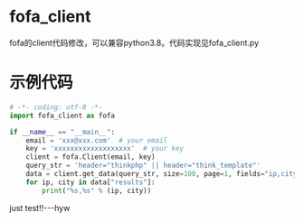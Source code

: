 # fofa_client
fofa的client代码修改，可以兼容python3.8。代码实现见fofa_client.py


# 示例代码

```python
# -*- coding: utf-8 -*-
import fofa_client as fofa

if __name__ == "__main__":
    email = 'xxx@xxx.com'  # your email
    key = 'xxxxxxxxxxxxxxxxxxx'  # your key
    client = fofa.Client(email, key)
    query_str = 'header="thinkphp" || header="think_template"'
    data = client.get_data(query_str, size=100, page=1, fields="ip,city")
    for ip, city in data["results"]:
        print("%s,%s" % (ip, city))

```
just test!!---hyw
